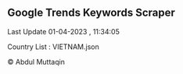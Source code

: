 

## Google Trends Keywords Scraper 
 
Last Update 01-04-2023 , 11:34:05

Country List :
VIETNAM.json



© Abdul Muttaqin 
